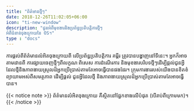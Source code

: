 ```yaml
---
title: "ព័ត៌មានថ្មីៗ"
date: 2018-12-26T11:02:05+06:00
icon: "ti-new-window"
description: "ជូនអំពីមុខងារនិងប្រព័ន្ធប្រតិបត្តិការថ្មីៗ
អំពីជំនាន់ចុងក្រោយនៃ OS។"
type : "docs"
---
```

ការផ្តល់ពីព័ត៌មានលំអិតចុងក្រោយពី លើប្រព័ន្ធប្រតិបតិ្តការ គម្ពីរ ត្រូវបានបង្ហាញនៅទីនេះ។ អ្នកក៏អាច
តាមដានពី ការផ្សាយចេញថ្មីៗពីលក្ខណៈពិសេស ការដំណើរការ និងមុខងារបរិបទថ្មីៗដើម្បីផ្តល់ជូនអ្វី
ដែលថ្មីនិងភាពងាយស្រួលដ៏អ្នកប្រើប្រាស់តាមតែអាចធ្វើបានផងដែរ។ ក្រុមការងាររបស់យើងបានខិតខំ
ព្យាយាមអស់ពីសមត្ថភាព ដើម្បីផ្តល់ ជូនអ្វីដែលថ្មី និងភាពងាយស្រួលដ៏អ្នកប្រើប្រាស់តាមតែអាចធ្វើបាន។

{{< notice note >}}
ព័ត៌មានលំអិតចុងក្រោយ គឺស្ថិតនៅផ្នែកខាងលើបំផុត (បើរាប់ពីក្រោមមក)។
{{< /notice >}}